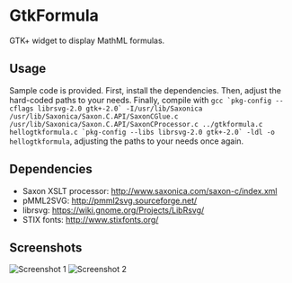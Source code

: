 # GtkFormula

GTK+ widget to display MathML formulas.

## Usage

Sample code is provided. First, install the dependencies. Then, adjust the hard-coded paths to your needs. Finally, compile with ```gcc `pkg-config --cflags librsvg-2.0 gtk+-2.0` -I/usr/lib/Saxonica /usr/lib/Saxonica/Saxon.C.API/SaxonCGlue.c /usr/lib/Saxonica/Saxon.C.API/SaxonCProcessor.c ../gtkformula.c hellogtkformula.c `pkg-config --libs librsvg-2.0 gtk+-2.0` -ldl -o hellogtkformula```, adjusting the paths to your needs once again.

## Dependencies
  - Saxon XSLT processor: http://www.saxonica.com/saxon-c/index.xml
  - pMML2SVG: http://pmml2svg.sourceforge.net/
  - librsvg: https://wiki.gnome.org/Projects/LibRsvg/
  - STIX fonts: http://www.stixfonts.org/

## Screenshots

![Screenshot 1](http://i.imgur.com/vmtAdzU.png "Screenshot 1")
![Screenshot 2](http://i.imgur.com/0FAZlIU.png "Screenshot 2")
